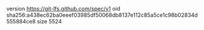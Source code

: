 version https://git-lfs.github.com/spec/v1
oid sha256:a438ec62ba0eeef03985df50068db8137e112c85a5ce1c98b02834d555884ce8
size 5524
